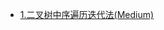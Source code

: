 <!-- docs/leetcode/tree/_sidebar.md -->

* [1.二叉树中序遍历迭代法(Medium)](leetcode/tree/1.二叉树中序遍历迭代法(Medium))
